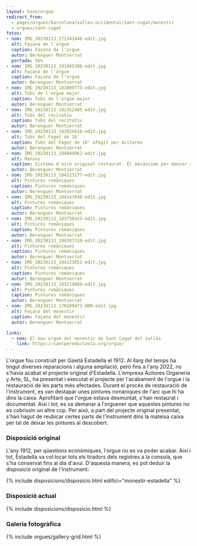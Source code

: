 ```yaml
---
layout: base/orgue
redirect_from:
  - pages/orgues/barcelona/valles-occidental/sant-cugat/monestir
  - orgues/sant-cugat
fotos:
- nom: IMG_20230113_171341446-edit.jpg
  alt: Façana de l'orgue
  caption: Façana de l'orgue
  autor: Berenguer Montserrat
  portada: 56%
- nom: IMG_20230113_191805306-edit.jpg
  alt: Façana de l'orgue
  caption: Façana de l'orgue
  autor: Berenguer Montserrat
- nom: IMG_20230113_183809773-edit.jpg
  alt: Tubs de l'orgue major
  caption: Tubs de l'orgue major
  autor: Berenguer Montserrat
- nom: IMG_20230113_182352405-edit.jpg
  alt: Tubs del recitatiu
  caption: Tubs del recitatiu
  autor: Berenguer Montserrat
- nom: IMG_20230113_183924618-edit.jpg
  alt: Tubs del Fagot de 16'
  caption: Tubs del Fagot de 16' afegit per Acitores
  autor: Berenguer Montserrat
- nom: IMG_20230113_184044062-edit.jpg
  alt: Manxes
  caption: Sistema d'aire original restaurat. El mecanisme per manxar a mà ha sigut també restaurat i és funcional
  autor: Berenguer Montserrat
- nom: IMG_20230113_184123177-edit.jpg
  alt: Pintures romàniques
  caption: Pintures romàniques
  autor: Berenguer Montserrat
- nom: IMG_20230113_184147040-edit.jpg
  alt: Pintures romàniques
  caption: Pintures romàniques
  autor: Berenguer Montserrat
- nom: IMG_20230113_183736923-edit.jpg
  alt: Pintures romàniques
  caption: Pintures romàniques
  autor: Berenguer Montserrat
- nom: IMG_20230113_184207310-edit.jpg
  alt: Pintures romàniques
  caption: Pintures romàniques
  autor: Berenguer Montserrat
- nom: IMG_20230113_184223651-edit.jpg
  alt: Pintures romàniques
  caption: Pintures romàniques
  autor: Berenguer Montserrat
- nom: IMG_20230113_183214669-edit.jpg
  alt: Pintures romàniques
  caption: Pintures romàniques
  autor: Berenguer Montserrat
- nom: IMG_20230113_170109473_HDR-edit.jpg
  alt: Façana del monestir
  caption: Façana del monestir
  autor: Berenguer Montserrat

links:
  - nom: El nou orgue del monestir de Sant Cugat del Vallès
    link: https://santperedoctavia.org/orgue/
---
```


L'orgue fou construït per Gaietà Estadella el 1912. Al llarg del temps ha tingut diverses reparacions i alguna ampliació, 
però fins a l'any 2022, no s'havia acabat el projecte original d'Estadella. L'empresa Acitores Organería y Arte, SL, 
ha presentat i executat el projecte per l'acabament de l'orgue i la restauració de les parts més afectades. Durant el procés 
de restauració de l'instrument, es van destapar unes pintures romàniques de l'arc que hi ha dins la caixa. Aprofitant
que l'orgue estava desmuntat, s'han restaurat i documentat. Així i tot, es va demanar a l'orguener que aquestes pintures
no es cobrissin un altre cop. Per això, a part del projecte original presentat, s'han hagut de reubicar certes parts
de l'instrument dins la mateixa caixa per tal de deixar les pintures al descobert. 

### Disposició original

L'any 1912, per qüestions econòmiques, l'orgue no es va poder acabar. Així i tot, Estadella va col·locar tots els tiradors 
dels registres a la consola, que s'ha conservat fins al dia d'avui. D'aquesta manera, es pot deduir la disposició original
de l'instrument: 

{% include disposicions/disposicio.html edifici="monestir-estadella" %}

### Disposició actual

{% include disposicions/disposicio.html %}

### Galeria fotogràfica

{% include orgues/gallery-grid.html %}

